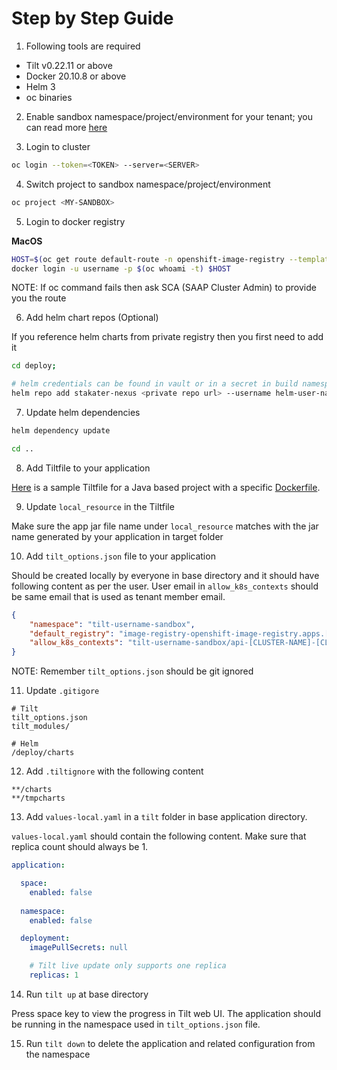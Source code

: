 # Step by Step Guide

1) Following tools are required

- Tilt v0.22.11 or above
- Docker 20.10.8 or above
- Helm 3
- oc binaries

2) Enable sandbox namespace/project/environment for your tenant; you can read more [here](https://docs.cloud.stakater.com/content/sre/tenant-operator/customresources.html#_1-tenant)

3) Login to cluster

```bash
oc login --token=<TOKEN> --server=<SERVER>
```

4) Switch project to sandbox namespace/project/environment

```bash
oc project <MY-SANDBOX>
```

5) Login to docker registry

**MacOS**

```bash
HOST=$(oc get route default-route -n openshift-image-registry --template='{{ .spec.host }}')
docker login -u username -p $(oc whoami -t) $HOST
```

NOTE: If oc command fails then ask SCA (SAAP Cluster Admin) to provide you the route

6) Add helm chart repos (Optional)

If you reference helm charts from private registry then you first need to add it

```bash
cd deploy;

# helm credentials can be found in vault or in a secret in build namespace
helm repo add stakater-nexus <private repo url> --username helm-user-name --password ********; 
```

7) Update helm dependencies

```bash
helm dependency update

cd ..
```

8) Add Tiltfile to your application 

[Here](./tiltfile-content.md) is a sample Tiltfile for a Java based project with a specific [Dockerfile](./dockerfile-content.md).

9) Update `local_resource` in the Tiltfile

Make sure the app jar file name under `local_resource` matches with the jar name generated by your application in target folder
 
10) Add `tilt_options.json` file to your application

Should be created locally by everyone in base directory and it should have following content as per the user. User email in `allow_k8s_contexts` should be same email that is used as tenant member email.

```json
{
    "namespace": "tilt-username-sandbox",
    "default_registry": "image-registry-openshift-image-registry.apps.[CLUSTER-NAME].[CLUSTER-ID].kubeapp.cloud/{}",
    "allow_k8s_contexts": "tilt-username-sandbox/api-[CLUSTER-NAME]-[CLUSTER-ID]-kubeapp-cloud:6443/user@email.com"
}
```

NOTE: Remember `tilt_options.json` should be git ignored

11) Update `.gitigore`

```
# Tilt
tilt_options.json
tilt_modules/

# Helm
/deploy/charts
```

12) Add `.tiltignore` with the following content

```
**/charts
**/tmpcharts
```

13) Add `values-local.yaml` in a `tilt` folder in base application directory. 

`values-local.yaml` should contain the following content. Make sure that replica count should always be 1.

```yaml
application:

  space:
    enabled: false
  
  namespace:
    enabled: false

  deployment:
    imagePullSecrets: null

    # Tilt live update only supports one replica
    replicas: 1
```

14) Run `tilt up` at base directory 

Press space key to view the progress in Tilt web UI. The application should be running in the namespace used in `tilt_options.json` file.

15) Run `tilt down` to delete the application and related configuration from the namespace
